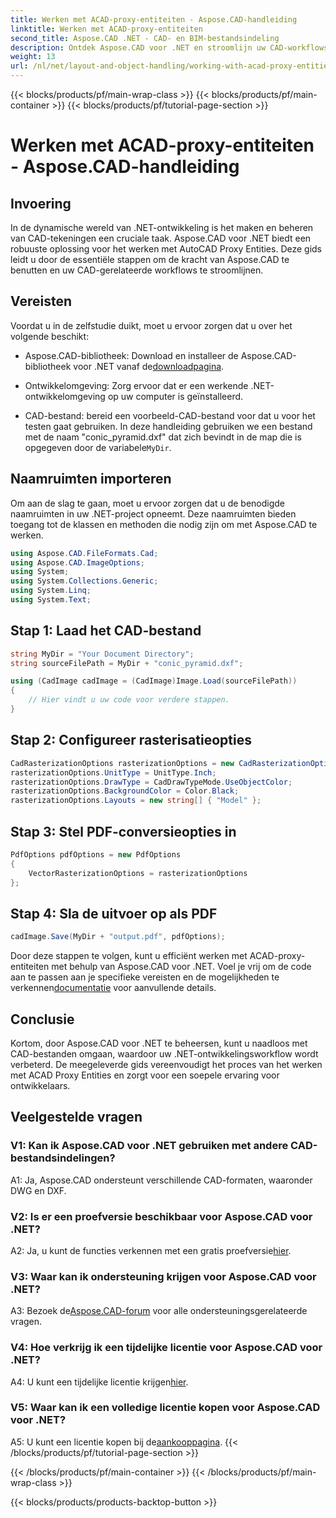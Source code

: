 ```yaml
---
title: Werken met ACAD-proxy-entiteiten - Aspose.CAD-handleiding
linktitle: Werken met ACAD-proxy-entiteiten
second_title: Aspose.CAD .NET - CAD- en BIM-bestandsindeling
description: Ontdek Aspose.CAD voor .NET en stroomlijn uw CAD-workflows. Converteer, bewerk en beheer ACAD-proxy-entiteiten moeiteloos.
weight: 13
url: /nl/net/layout-and-object-handling/working-with-acad-proxy-entities/
---
```


{{< blocks/products/pf/main-wrap-class >}}
{{< blocks/products/pf/main-container >}}
{{< blocks/products/pf/tutorial-page-section >}}

# Werken met ACAD-proxy-entiteiten - Aspose.CAD-handleiding

## Invoering

In de dynamische wereld van .NET-ontwikkeling is het maken en beheren van CAD-tekeningen een cruciale taak. Aspose.CAD voor .NET biedt een robuuste oplossing voor het werken met AutoCAD Proxy Entities. Deze gids leidt u door de essentiële stappen om de kracht van Aspose.CAD te benutten en uw CAD-gerelateerde workflows te stroomlijnen.

## Vereisten

Voordat u in de zelfstudie duikt, moet u ervoor zorgen dat u over het volgende beschikt:

-  Aspose.CAD-bibliotheek: Download en installeer de Aspose.CAD-bibliotheek voor .NET vanaf de[downloadpagina](https://releases.aspose.com/cad/net/).

- Ontwikkelomgeving: Zorg ervoor dat er een werkende .NET-ontwikkelomgeving op uw computer is geïnstalleerd.

-  CAD-bestand: bereid een voorbeeld-CAD-bestand voor dat u voor het testen gaat gebruiken. In deze handleiding gebruiken we een bestand met de naam "conic_pyramid.dxf" dat zich bevindt in de map die is opgegeven door de variabele`MyDir`.

## Naamruimten importeren

Om aan de slag te gaan, moet u ervoor zorgen dat u de benodigde naamruimten in uw .NET-project opneemt. Deze naamruimten bieden toegang tot de klassen en methoden die nodig zijn om met Aspose.CAD te werken.

```csharp
using Aspose.CAD.FileFormats.Cad;
using Aspose.CAD.ImageOptions;
using System;
using System.Collections.Generic;
using System.Linq;
using System.Text;
```

## Stap 1: Laad het CAD-bestand

```csharp
string MyDir = "Your Document Directory";
string sourceFilePath = MyDir + "conic_pyramid.dxf";

using (CadImage cadImage = (CadImage)Image.Load(sourceFilePath))
{
    // Hier vindt u uw code voor verdere stappen.
}
```

## Stap 2: Configureer rasterisatieopties

```csharp
CadRasterizationOptions rasterizationOptions = new CadRasterizationOptions();
rasterizationOptions.UnitType = UnitType.Inch;
rasterizationOptions.DrawType = CadDrawTypeMode.UseObjectColor;
rasterizationOptions.BackgroundColor = Color.Black;
rasterizationOptions.Layouts = new string[] { "Model" };
```

## Stap 3: Stel PDF-conversieopties in

```csharp
PdfOptions pdfOptions = new PdfOptions
{
    VectorRasterizationOptions = rasterizationOptions
};
```

## Stap 4: Sla de uitvoer op als PDF

```csharp
cadImage.Save(MyDir + "output.pdf", pdfOptions);
```

Door deze stappen te volgen, kunt u efficiënt werken met ACAD-proxy-entiteiten met behulp van Aspose.CAD voor .NET. Voel je vrij om de code aan te passen aan je specifieke vereisten en de mogelijkheden te verkennen[documentatie](https://reference.aspose.com/cad/net/) voor aanvullende details.

## Conclusie

Kortom, door Aspose.CAD voor .NET te beheersen, kunt u naadloos met CAD-bestanden omgaan, waardoor uw .NET-ontwikkelingsworkflow wordt verbeterd. De meegeleverde gids vereenvoudigt het proces van het werken met ACAD Proxy Entities en zorgt voor een soepele ervaring voor ontwikkelaars.

## Veelgestelde vragen

### V1: Kan ik Aspose.CAD voor .NET gebruiken met andere CAD-bestandsindelingen?

A1: Ja, Aspose.CAD ondersteunt verschillende CAD-formaten, waaronder DWG en DXF.

### V2: Is er een proefversie beschikbaar voor Aspose.CAD voor .NET?

 A2: Ja, u kunt de functies verkennen met een gratis proefversie[hier](https://releases.aspose.com/).

### V3: Waar kan ik ondersteuning krijgen voor Aspose.CAD voor .NET?

 A3: Bezoek de[Aspose.CAD-forum](https://forum.aspose.com/c/cad/19) voor alle ondersteuningsgerelateerde vragen.

### V4: Hoe verkrijg ik een tijdelijke licentie voor Aspose.CAD voor .NET?

 A4: U kunt een tijdelijke licentie krijgen[hier](https://purchase.aspose.com/temporary-license/).

### V5: Waar kan ik een volledige licentie kopen voor Aspose.CAD voor .NET?

 A5: U kunt een licentie kopen bij de[aankooppagina](https://purchase.aspose.com/buy).
{{< /blocks/products/pf/tutorial-page-section >}}

{{< /blocks/products/pf/main-container >}}
{{< /blocks/products/pf/main-wrap-class >}}

{{< blocks/products/products-backtop-button >}}
